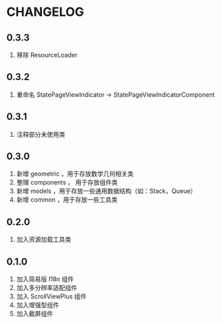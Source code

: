 # CHANGELOG

## 0.3.3

1. 移除 ResourceLoader

## 0.3.2

1. 重命名 StatePageViewIndicator -> StatePageViewIndicatorComponent

## 0.3.1 

1. 注释部分未使用类

## 0.3.0 

1. 新增 geometric ，用于存放数学几何相关类
2. 整理 components ， 用于存放组件类
3. 新增 models ，用于存放一些通用数据结构（如：Stack，Queue）
4. 新增 common ，用于存放一些工具类

## 0.2.0 

1. 加入资源加载工具类

## 0.1.0

1. 加入简易版 I18n 组件
2. 加入多分辨率适配组件
3. 加入 ScrollViewPlus 组件
4. 加入增强型组件
5. 加入截屏组件
